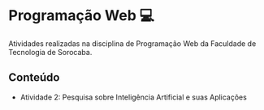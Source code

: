 <h1 >Programação Web 💻 </h1>
Atividades realizadas na disciplina de Programação Web da Faculdade de Tecnologia de Sorocaba.
<h2>Conteúdo</h2>
<ul>
<li>Atividade 2: Pesquisa sobre Inteligência Artificial e suas Aplicações</li>
</ul>
